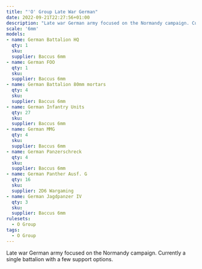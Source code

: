 ```yaml
---
title: "'O' Group Late War German"
date: 2022-09-21T22:27:56+01:00
description: "Late war German army focused on the Normandy campaign. Currently a single battalion with a few support options."
scale: '6mm'
models:
- name: German Battalion HQ
  qty: 1
  sku: 
  supplier: Baccus 6mm
- name: German FOO
  qty: 1
  sku: 
  supplier: Baccus 6mm
- name: German Battalion 80mm mortars
  qty: 4
  sku: 
  supplier: Baccus 6mm
- name: German Infantry Units
  qty: 27
  sku: 
  supplier: Baccus 6mm
- name: German MMG
  qty: 4
  sku: 
  supplier: Baccus 6mm
- name: German Panzerschreck
  qty: 4
  sku: 
  supplier: Baccus 6mm
- name: German Panther Ausf. G
  qty: 16
  sku: 
  supplier: 2D6 Wargaming
- name: German Jagdpanzer IV
  qty: 3
  sku: 
  supplier: Baccus 6mm
rulesets:
  - O Group
tags:
  - O Group
---
```


Late war German army focused on the Normandy campaign. Currently a single battalion with a few support options.

